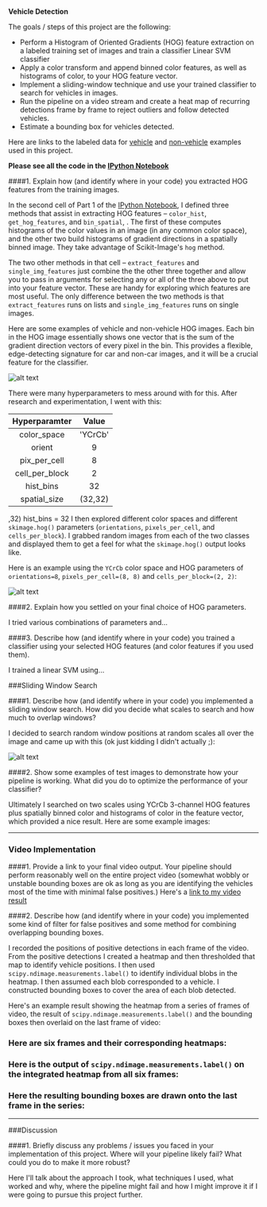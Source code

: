 **Vehicle Detection**

The goals / steps of this project are the following:

* Perform a Histogram of Oriented Gradients (HOG) feature extraction on a labeled training set of images and train a classifier Linear SVM classifier
* Apply a color transform and append binned color features, as well as histograms of color, to your HOG feature vector. 
* Implement a sliding-window technique and use your trained classifier to search for vehicles in images.
* Run the pipeline on a video stream and create a heat map of recurring detections frame by frame to reject outliers and follow detected vehicles.
* Estimate a bounding box for vehicles detected.

Here are links to the labeled data for [vehicle](https://s3.amazonaws.com/udacity-sdc/Vehicle_Tracking/vehicles.zip) and [non-vehicle](https://s3.amazonaws.com/udacity-sdc/Vehicle_Tracking/non-vehicles.zip) examples used in this project. 

[//]: # (Image References)
[image1]: ./output_images/car_and_noncar_hogs.png
[image2]: ./output_images/simple_window_examples.png
[image3]: ./output_images/car_window_process.png
[video1]: ./output_images/output.mp4

**Please see all the code in the [IPython Notebook](./p5.ipynb)**

####1. Explain how (and identify where in your code) you extracted HOG features from the training images.

In the second cell of Part 1 of the [IPython Notebook](./project.ipynb), I defined three methods that assist in extracting HOG features – `color_hist`, `get_hog_features`, and `bin_spatial`, .  The first of these computes histograms of the color values in an image (in any common color space), and the other two build histograms of gradient directions in a spatially binned image.  They take advantage of Scikit-Image's `hog` method.

The two other methods in that cell – `extract_features` and `single_img_features` just combine the the other three together and allow you to pass in arguments for selecting any or all of the three above to put into your feature vector.  These are handy for exploring which features are most useful.  The only difference between the two methods is that `extract_features` runs on lists and `single_img_features` runs on single images.

Here are some examples of vehicle and non-vehicle HOG images.  Each bin in the HOG image essentially shows one vector that is the sum of the gradient direction vectors of every pixel in the bin.  This provides a flexible, edge-detecting signature for car and non-car images, and it will be a crucial feature for the classifier.

![alt text][image1]

There were many hyperparameters to mess around with for this.  After research and experimentation, I went with this:

| Hyperparamter        | Value   | 
|:-------------:|:-------------:| 
| color_space   | 'YCrCb'       | 
| orient       |  9      |
| pix_per_cell    |8    |
| cell_per_block     | 2     |
| hist_bins      | 32   |
| spatial_size   | (32,32)   |

,32)
hist_bins = 32
I then explored different color spaces and different `skimage.hog()` parameters (`orientations`, `pixels_per_cell`, and `cells_per_block`).  I grabbed random images from each of the two classes and displayed them to get a feel for what the `skimage.hog()` output looks like.

Here is an example using the `YCrCb` color space and HOG parameters of `orientations=8`, `pixels_per_cell=(8, 8)` and `cells_per_block=(2, 2)`:


![alt text][image2]

####2. Explain how you settled on your final choice of HOG parameters.

I tried various combinations of parameters and...

####3. Describe how (and identify where in your code) you trained a classifier using your selected HOG features (and color features if you used them).

I trained a linear SVM using...

###Sliding Window Search

####1. Describe how (and identify where in your code) you implemented a sliding window search.  How did you decide what scales to search and how much to overlap windows?

I decided to search random window positions at random scales all over the image and came up with this (ok just kidding I didn't actually ;):

![alt text][image3]

####2. Show some examples of test images to demonstrate how your pipeline is working.  What did you do to optimize the performance of your classifier?

Ultimately I searched on two scales using YCrCb 3-channel HOG features plus spatially binned color and histograms of color in the feature vector, which provided a nice result.  Here are some example images:

---

### Video Implementation

####1. Provide a link to your final video output.  Your pipeline should perform reasonably well on the entire project video (somewhat wobbly or unstable bounding boxes are ok as long as you are identifying the vehicles most of the time with minimal false positives.)
Here's a [link to my video result](./output_images/output.mp4)


####2. Describe how (and identify where in your code) you implemented some kind of filter for false positives and some method for combining overlapping bounding boxes.

I recorded the positions of positive detections in each frame of the video.  From the positive detections I created a heatmap and then thresholded that map to identify vehicle positions.  I then used `scipy.ndimage.measurements.label()` to identify individual blobs in the heatmap.  I then assumed each blob corresponded to a vehicle.  I constructed bounding boxes to cover the area of each blob detected.  

Here's an example result showing the heatmap from a series of frames of video, the result of `scipy.ndimage.measurements.label()` and the bounding boxes then overlaid on the last frame of video:

### Here are six frames and their corresponding heatmaps:


### Here is the output of `scipy.ndimage.measurements.label()` on the integrated heatmap from all six frames:

### Here the resulting bounding boxes are drawn onto the last frame in the series:



---

###Discussion

####1. Briefly discuss any problems / issues you faced in your implementation of this project.  Where will your pipeline likely fail?  What could you do to make it more robust?

Here I'll talk about the approach I took, what techniques I used, what worked and why, where the pipeline might fail and how I might improve it if I were going to pursue this project further.  